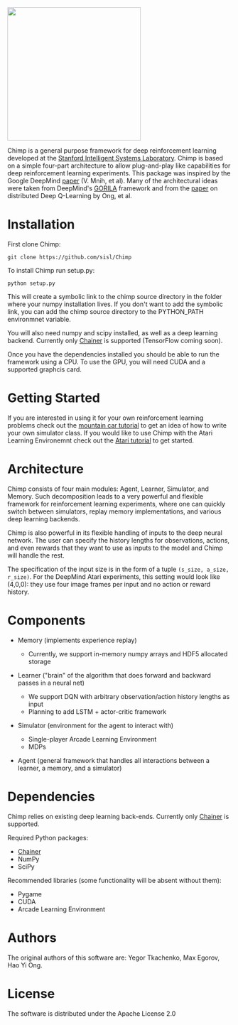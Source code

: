 <img src="https://github.com/sisl/Chimp/blob/master/logos/monkey_text.png" width="300">

<br>

Chimp is a general purpose framework for deep reinforcement learning developed at the [Stanford Intelligent Systems Laboratory](http://sisl.stanford.edu/).
Chimp is based on a simple four-part architecture to allow plug-and-play like capabilities for deep reinforcement
learning experiments. 
This package was inspired by the Google DeepMind [paper](http://www.nature.com/nature/journal/v518/n7540/full/nature14236.html) (V. Mnih, et al). 
Many of the architectural ideas were taken from DeepMind's
[GORILA](http://arxiv.org/abs/1507.04296) framework and from the
[paper](http://arxiv.org/abs/1508.04186) on distributed Deep Q-Learning by Ong, et al.

# Installation

First clone Chimp:
```
git clone https://github.com/sisl/Chimp
```

To install Chimp run setup.py:
```
python setup.py
```

This will create a symbolic link to the chimp source directory in the folder where your numpy installation lives. If you don't want to add the symbolic link, you can add the chimp source directory to the PYTHON_PATH environmnet variable. 

You will also need numpy and scipy installed, as well as a deep learning backend. Currently only [Chainer](https://github.com/pfnet/chainer) is supported (TensorFlow coming soon). 

Once you have the dependencies installed you should be able to run the framework using a CPU. To use the GPU, you will need CUDA and a supported graphcis card. 

# Getting Started

If you are interested in using it for your own reinforcement learning problems check out the [mountain car tutorial](https://github.com/sisl/Chimp/blob/master/examples/mountain_car.ipynb) to get an idea of how to write your own simulator class. If you would like to use Chimp with the Atari Learning Environemnt check out the [Atari tutorial](https://github.com/sisl/Chimp/blob/master/examples/atari_tutorial.ipynb) to get started.

# Architecture 

Chimp consists of four main modules: Agent, Learner, Simulator, and Memory. Such decomposition leads to a very powerful and flexible framework for reinforcement learning experiments, where one can quickly switch between simulators, replay memory implementations, and various deep learning backends.

Chimp is also powerful in its flexible handling of inputs to the deep neural network. 
The user can specify the history lengths for observations, actions, and even rewards that they want to use as inputs to the model and Chimp will handle the rest. 

The specification of the input size is in the form of a tuple ```(s_size, a_size, r_size)```. For the DeepMind Atari experiments, this setting would look like (4,0,0): they use four image frames per input and no action or reward history. 

# Components

* Memory (implements experience replay)
	* Currently, we support in-memory numpy arrays and HDF5 allocated storage

* Learner ("brain" of the algorithm that does forward and backward passes in a neural net)
	* We support DQN with arbitrary observation/action history lengths as input
	* Planning to add LSTM + actor-critic framework

* Simulator (environment for the agent to interact with)
	* Single-player Arcade Learning Environment
	* MDPs

* Agent (general framework that handles all interactions between a learner, a memory, and a simulator)

# Dependencies

Chimp relies on existing deep learning back-ends. Currently only [Chainer](http://chainer.org/) is supported.

Required Python packages:
* [Chainer](https://github.com/pfnet/chainer)
* NumPy
* SciPy

Recommended libraries (some functionality will be absent without them):
* Pygame
* CUDA
* Arcade Learning Environment

# Authors

The original authors of this software are: Yegor Tkachenko, Max Egorov, Hao Yi Ong.

# License

The software is distributed under the Apache License 2.0
